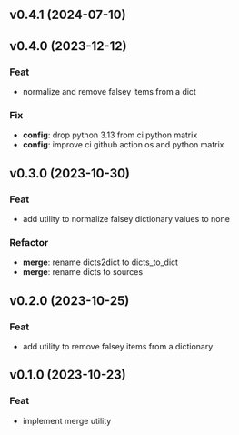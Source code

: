 ## v0.4.1 (2024-07-10)

## v0.4.0 (2023-12-12)

### Feat

- normalize and remove falsey items from a dict

### Fix

- **config**: drop python 3.13 from ci python matrix
- **config**: improve ci github action os and python matrix

## v0.3.0 (2023-10-30)

### Feat

- add utility to normalize falsey dictionary values to none

### Refactor

- **merge**: rename dicts2dict to dicts_to_dict
- **merge**: rename dicts to sources

## v0.2.0 (2023-10-25)

### Feat

- add utility to remove falsey items from a dictionary

## v0.1.0 (2023-10-23)

### Feat

- implement merge utility

